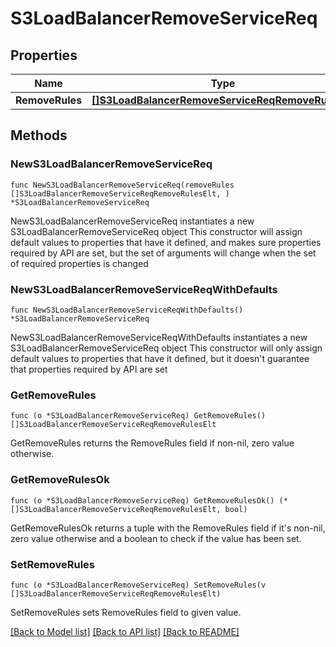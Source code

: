 # S3LoadBalancerRemoveServiceReq

## Properties

Name | Type | Description | Notes
------------ | ------------- | ------------- | -------------
**RemoveRules** | [**[]S3LoadBalancerRemoveServiceReqRemoveRulesElt**](S3LoadBalancerRemoveServiceReqRemoveRulesElt.md) |  | 

## Methods

### NewS3LoadBalancerRemoveServiceReq

`func NewS3LoadBalancerRemoveServiceReq(removeRules []S3LoadBalancerRemoveServiceReqRemoveRulesElt, ) *S3LoadBalancerRemoveServiceReq`

NewS3LoadBalancerRemoveServiceReq instantiates a new S3LoadBalancerRemoveServiceReq object
This constructor will assign default values to properties that have it defined,
and makes sure properties required by API are set, but the set of arguments
will change when the set of required properties is changed

### NewS3LoadBalancerRemoveServiceReqWithDefaults

`func NewS3LoadBalancerRemoveServiceReqWithDefaults() *S3LoadBalancerRemoveServiceReq`

NewS3LoadBalancerRemoveServiceReqWithDefaults instantiates a new S3LoadBalancerRemoveServiceReq object
This constructor will only assign default values to properties that have it defined,
but it doesn't guarantee that properties required by API are set

### GetRemoveRules

`func (o *S3LoadBalancerRemoveServiceReq) GetRemoveRules() []S3LoadBalancerRemoveServiceReqRemoveRulesElt`

GetRemoveRules returns the RemoveRules field if non-nil, zero value otherwise.

### GetRemoveRulesOk

`func (o *S3LoadBalancerRemoveServiceReq) GetRemoveRulesOk() (*[]S3LoadBalancerRemoveServiceReqRemoveRulesElt, bool)`

GetRemoveRulesOk returns a tuple with the RemoveRules field if it's non-nil, zero value otherwise
and a boolean to check if the value has been set.

### SetRemoveRules

`func (o *S3LoadBalancerRemoveServiceReq) SetRemoveRules(v []S3LoadBalancerRemoveServiceReqRemoveRulesElt)`

SetRemoveRules sets RemoveRules field to given value.



[[Back to Model list]](../README.md#documentation-for-models) [[Back to API list]](../README.md#documentation-for-api-endpoints) [[Back to README]](../README.md)


